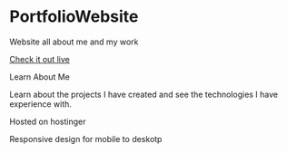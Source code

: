 # PortfolioWebsite
Website all about me and my work

[Check it out live ](https://ronaldgrowe.com/)

Learn About Me

Learn about the projects I have created and see the technologies I have experience with.

Hosted on hostinger

Responsive design for mobile to deskotp
